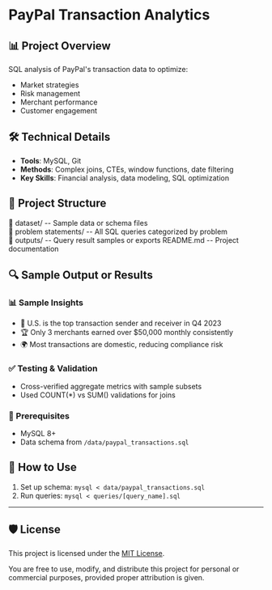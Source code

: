 # PayPal Transaction Analytics

## 📊 Project Overview
SQL analysis of PayPal's transaction data to optimize:
- Market strategies
- Risk management 
- Merchant performance
- Customer engagement

## 🛠️ Technical Details
- **Tools**: MySQL, Git
- **Methods**: Complex joins, CTEs, window functions, date filtering
- **Key Skills**: Financial analysis, data modeling, SQL optimization

## 📁 Project Structure
📁 dataset/                   -- Sample data or schema files  
📁 problem statements/         -- All SQL queries categorized by problem  
📁 outputs/                    -- Query result samples or exports 
README.md                     -- Project documentation  

## 🔍 Sample Output or Results 
### 📊 Sample Insights
- 💸 U.S. is the top transaction sender and receiver in Q4 2023  
- 🏆 Only 3 merchants earned over $50,000 monthly consistently  
- 🌍 Most transactions are domestic, reducing compliance risk

### ✅ Testing & Validation
- Cross-verified aggregate metrics with sample subsets
- Used COUNT(*) vs SUM() validations for joins

### 🔧 Prerequisites
- MySQL 8+
- Data schema from `/data/paypal_transactions.sql`

## 🚀 How to Use
1. Set up schema: `mysql < data/paypal_transactions.sql`
2. Run queries: `mysql < queries/[query_name].sql`

---

## 🛡️ License

This project is licensed under the [MIT License](./LICENSE.md).

You are free to use, modify, and distribute this project for personal or commercial purposes, provided proper attribution is given.
